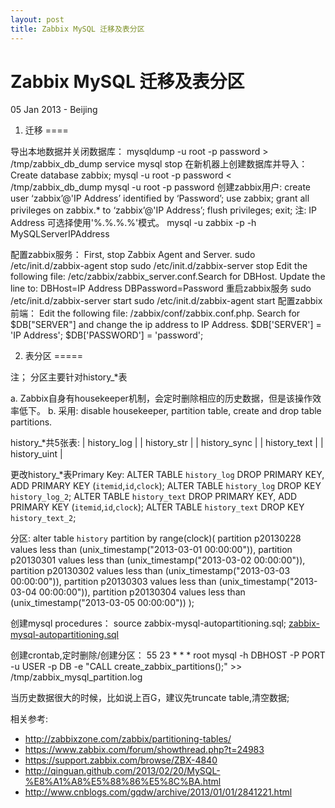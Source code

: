 ```yaml
---
layout: post
title: Zabbix MySQL 迁移及表分区
---
```


Zabbix MySQL 迁移及表分区
========================
05 Jan 2013 - Beijing 
 
1. 迁移
====

导出本地数据并关闭数据库：
	mysqldump -u root -p password > /tmp/zabbix_db_dump
	service mysql stop
在新机器上创建数据库并导入：
	Create database zabbix;
	mysql -u root -p password < /tmp/zabbix_db_dump
	mysql -u root -p password
创建zabbix用户:
	create user ‘zabbix’@'IP Address’ identified by ‘Password’;
	use zabbix;
	grant all privileges on zabbix.* to ‘zabbix’@'IP Address’;
	flush privileges;
	exit;
注: IP Address 可选择使用'%.%.%.%'模式。
	mysql -u zabbix -p -h MySQLServerIPAddress
	
配置zabbix服务：
First, stop Zabbix Agent and Server.
	sudo /etc/init.d/zabbix-agent stop
	sudo /etc/init.d/zabbix-server stop
Edit the following file: /etc/zabbix/zabbix_server.conf.Search for DBHost. 
Update the line to:
	DBHost=IP Address
	DBPassword=Password
重启zabbix服务
	sudo /etc/init.d/zabbix-server start
	sudo /etc/init.d/zabbix-agent start
配置zabbix前端：
Edit the following file: /zabbix/conf/zabbix.conf.php. 
Search for $DB["SERVER"] and change the ip address to IP Address.
	$DB['SERVER'] = 'IP Address';
	$DB['PASSWORD'] = 'password';


2. 表分区
=====

注； 分区主要针对history_*表

a. Zabbix自身有housekeeper机制，会定时删除相应的历史数据，但是该操作效率低下。
b. 采用: disable housekeeper, partition table, create and drop table partitions.

history_*共5张表:
	| history_log           |
	| history_str           |
	| history_sync          |
	| history_text          |
	| history_uint          |

更改history_*表Primary Key:
	ALTER TABLE `history_log` DROP PRIMARY KEY, ADD PRIMARY KEY (`itemid`,`id`,`clock`);
	ALTER TABLE `history_log` DROP KEY `history_log_2`;
	ALTER TABLE `history_text` DROP PRIMARY KEY, ADD PRIMARY KEY (`itemid`,`id`,`clock`);
	ALTER TABLE `history_text` DROP KEY `history_text_2`;

分区:	
	alter table `history` partition by range(clock)(
	partition p20130228 values less than (unix_timestamp("2013-03-01 00:00:00")), 
	partition p20130301 values less than (unix_timestamp("2013-03-02 00:00:00")), 
	partition p20130302 values less than (unix_timestamp("2013-03-03 00:00:00")), 
	partition p20130303 values less than (unix_timestamp("2013-03-04 00:00:00")), 
	partition p20130304 values less than (unix_timestamp("2013-03-05 00:00:00")) 
	);

创建mysql procedures：
	source zabbix-mysql-autopartitioning.sql;
[zabbix-mysql-autopartitioning.sql](https://github.com/qinguan/zabbix_configure/blob/master/zabbix-mysql-autopartitioning.sql)
	
创建crontab,定时删除/创建分区：
	55 23 * * * root mysql -h DBHOST -P PORT -u USER -p DB -e "CALL create_zabbix_partitions();" >> /tmp/zabbix_mysql_partition.log
		
当历史数据很大的时候，比如说上百G，建议先truncate table,清空数据;

相关参考:


+ <http://zabbixzone.com/zabbix/partitioning-tables/>
+ <https://www.zabbix.com/forum/showthread.php?t=24983>
+ <https://support.zabbix.com/browse/ZBX-4840>
+ <http://qinguan.github.com/2013/02/20/MySQL-%E8%A1%A8%E5%88%86%E5%8C%BA.html>
+ <http://www.cnblogs.com/gqdw/archive/2013/01/01/2841221.html>